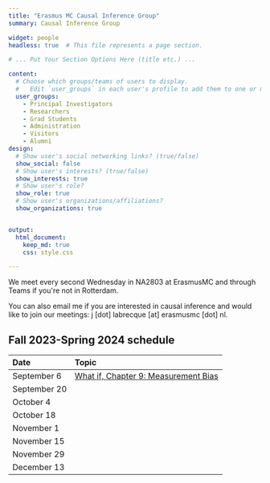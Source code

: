 ```yaml
---
title: "Erasmus MC Causal Inference Group"
summary: Causal Inference Group

widget: people
headless: true  # This file represents a page section.

# ... Put Your Section Options Here (title etc.) ...

content:
  # Choose which groups/teams of users to display.
  #   Edit `user_groups` in each user's profile to add them to one or more of these groups.
  user_groups:
    - Principal Investigators
    - Researchers
    - Grad Students
    - Administration
    - Visitors
    - Alumni
design:
  # Show user's social networking links? (true/false)
  show_social: false
  # Show user's interests? (true/false)
  show_interests: true
  # Show user's role?
  show_role: true
  # Show user's organizations/affiliations?
  show_organizations: true


output:
  html_document:
    keep_md: true
    css: style.css

---
```




We meet every second Wednesday in NA2803 at ErasmusMC and through Teams if you're not in Rotterdam.

You can also email me if you are interested in causal inference and would like to join our meetings: j [dot] labrecque [at] erasmusmc [dot] nl.

## Fall 2023-Spring 2024 schedule

|Date|Topic|
|:------ |:------ |
|September 6|[What if, Chapter 9: Measurement Bias](https://www.hsph.harvard.edu/miguel-hernan/wp-content/uploads/sites/1268/2023/07/hernanrobins_WhatIf_19jul23.pdf)|
|September 20||
|October 4||
|October 18||
|November 1||
|November 15||
|November 29||
|December 13||




